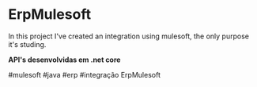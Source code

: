# ErpMulesoft

In this project I've created an integration using mulesoft, the only purpose it's studing.

<b>API's desenvolvidas em .net core</b>

#mulesoft #java #erp #integração
ErpMulesoft
